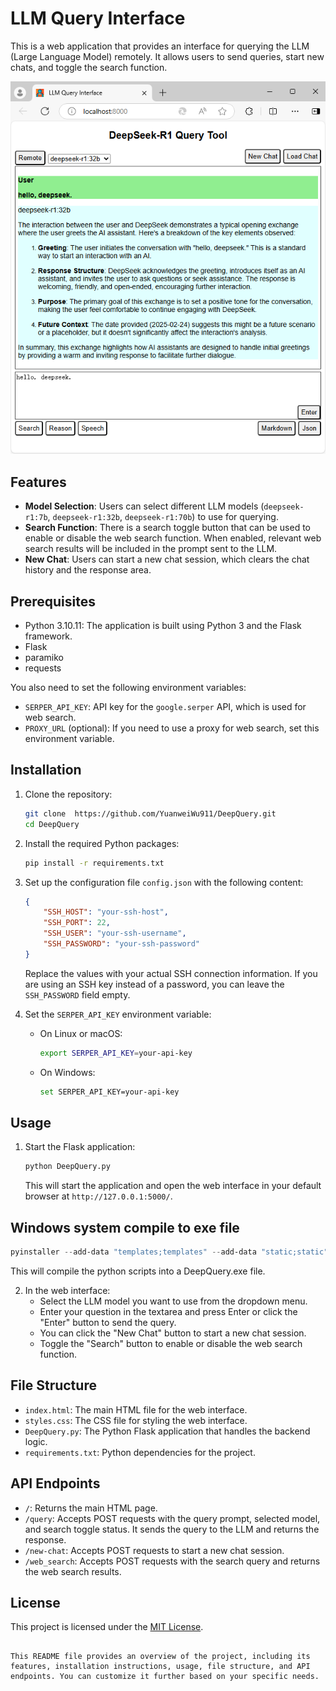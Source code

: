 # LLM Query Interface

This is a web application that provides an interface for querying the LLM (Large Language Model) remotely. It allows users to send queries, start new chats, and toggle the search function.

![GUI Demo](Demo_DeepQuery.png) <!-- Replace with actual screenshot -->

## Features

- **Model Selection**: Users can select different LLM models (`deepseek-r1:7b`, `deepseek-r1:32b`, `deepseek-r1:70b`) to use for querying.
- **Search Function**: There is a search toggle button that can be used to enable or disable the web search function. When enabled, relevant web search results will be included in the prompt sent to the LLM.
- **New Chat**: Users can start a new chat session, which clears the chat history and the response area.

## Prerequisites

- Python 3.10.11: The application is built using Python 3 and the Flask framework.
- Flask
- paramiko
- requests

You also need to set the following environment variables:

- `SERPER_API_KEY`: API key for the `google.serper` API, which is used for web search.
- `PROXY_URL` (optional): If you need to use a proxy for web search, set this environment variable.

## Installation

1. Clone the repository:
   ```bash
   git clone  https://github.com/YuanweiWu911/DeepQuery.git
   cd DeepQuery 
   ```
2. Install the required Python packages:
   ```bash
   pip install -r requirements.txt
   ```
3. Set up the configuration file `config.json` with the following content:
   ```json
   {
       "SSH_HOST": "your-ssh-host",
       "SSH_PORT": 22,
       "SSH_USER": "your-ssh-username",
       "SSH_PASSWORD": "your-ssh-password"
   }
   ```
   Replace the values with your actual SSH connection information. If you are using an SSH key instead of a password, you can leave the `SSH_PASSWORD` field empty.

4. Set the `SERPER_API_KEY` environment variable:
   - On Linux or macOS:
     ```bash
     export SERPER_API_KEY=your-api-key
     ```
   - On Windows:
     ```bash
     set SERPER_API_KEY=your-api-key
     ```

## Usage

1. Start the Flask application:
   ```bash
   python DeepQuery.py
   ```
   This will start the application and open the web interface in your default browser at `http://127.0.0.1:5000/`.

## Windows system compile to exe file
```powershell
pyinstaller --add-data "templates;templates" --add-data "static;static" --add-data "icon.ico;." --onefile --name DeepQuery --icon=icon.ico DeepQuery.py
```
   This will compile the python scripts into a DeepQuery.exe file.


2. In the web interface:
   - Select the LLM model you want to use from the dropdown menu.
   - Enter your question in the textarea and press Enter or click the "Enter" button to send the query.
   - You can click the "New Chat" button to start a new chat session.
   - Toggle the "Search" button to enable or disable the web search function.

## File Structure

- `index.html`: The main HTML file for the web interface.
- `styles.css`: The CSS file for styling the web interface.
- `DeepQuery.py`: The Python Flask application that handles the backend logic.
- `requirements.txt`: Python dependencies for the project.

## API Endpoints

- `/`: Returns the main HTML page.
- `/query`: Accepts POST requests with the query prompt, selected model, and search toggle status. It sends the query to the LLM and returns the response.
- `/new-chat`: Accepts POST requests to start a new chat session.
- `/web_search`: Accepts POST requests with the search query and returns the web search results.

## License

This project is licensed under the [MIT License](LICENSE).
```

This README file provides an overview of the project, including its features, installation instructions, usage, file structure, and API endpoints. You can customize it further based on your specific needs.
